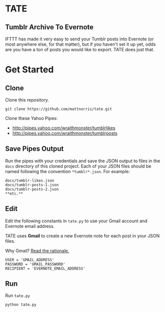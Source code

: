 # TATE
## Tumblr Archive To Evernote

IFTTT has made it very easy to send your Tumblr posts into Evernote (or most anywhere else, for that matter), but if you haven't set it up yet, odds are you have a ton of posts you would like to export. TATE does just that. 

# Get Started 

## Clone

Clone this repository. 

    git clone https://github.com/mattnorris/tate.git

Clone these Yahoo Pipes: 
- http://pipes.yahoo.com/wraithmonster/tumblrlikes
- http://pipes.yahoo.com/wraithmonster/tumblrposts

## Save Pipes Output

Run the pipes with your credentials and save the JSON output to files in the `docs` directory of this cloned project. Each of your JSON files should be named following the convention `*tumblr*.json`. For example: 

    docs/tumblr-likes.json
    docs/tumblr-posts-1.json
    docs/tumblr-posts-2.json
    **etc.**

## Edit 

Edit the following constants in `tate.py` to use your Gmail account and Evernote email address. 

TATE uses **Gmail** to create a new Evernote note for each post in your JSON files.

Why Gmail? [Read the rationale.](https://github.com/mattnorris/whispernote/wiki/FAQs)

    USER = 'GMAIL_ADDRESS'
    PASSWORD = 'GMAIL_PASSWORD'
    RECIPIENT = 'EVERNOTE_EMAIL_ADDRESS'

## Run

Run `tate.py`

    python tate.py 
    